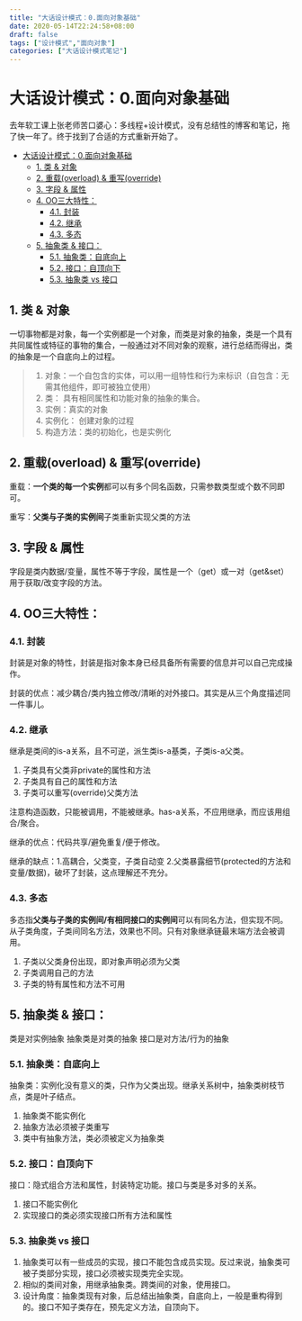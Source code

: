 ```yaml
---
title: "大话设计模式：0.面向对象基础"
date: 2020-05-14T22:24:58+08:00
draft: false
tags: ["设计模式","面向对象"]
categories: ["大话设计模式笔记"]
---
```


# 大话设计模式：0.面向对象基础
去年软工课上张老师苦口婆心：多线程+设计模式，没有总结性的博客和笔记，拖了快一年了。终于找到了合适的方式重新开始了。

<!-- TOC -->

- [大话设计模式：0.面向对象基础](#大话设计模式0面向对象基础)
    - [1. 类 & 对象](#1-类--对象)
    - [2. 重载(overload) & 重写(override)](#2-重载overload--重写override)
    - [3. 字段 & 属性](#3-字段--属性)
    - [4. OO三大特性：](#4-oo三大特性)
        - [4.1. 封装](#41-封装)
        - [4.2. 继承](#42-继承)
        - [4.3. 多态](#43-多态)
    - [5. 抽象类 & 接口：](#5-抽象类--接口)
        - [5.1. 抽象类：自底向上](#51-抽象类自底向上)
        - [5.2. 接口：自顶向下](#52-接口自顶向下)
        - [5.3. 抽象类 vs 接口](#53-抽象类-vs-接口)

<!-- /TOC -->
## 1. 类 & 对象

一切事物都是对象，每一个实例都是一个对象，而类是对象的抽象，类是一个具有共同属性或特征的事物的集合，一般通过对不同对象的观察，进行总结而得出，类的抽象是一个自底向上的过程。

> 1. 对象：一个自包含的实体，可以用一组特性和行为来标识（自包含：无需其他组件，即可被独立使用）
> 2. 类： 具有相同属性和功能对象的抽象的集合。
> 3. 实例：真实的对象
> 4. 实例化： 创建对象的过程
> 5. 构造方法：类的初始化，也是实例化


## 2. 重载(overload) & 重写(override)

重载：**一个类的每一个实例**都可以有多个同名函数，只需参数类型或个数不同即可。

重写：**父类与子类的实例间**子类重新实现父类的方法


## 3. 字段 & 属性 

字段是类内数据/变量，属性不等于字段，属性是一个（get）或一对（get&set）用于获取/改变字段的方法。

## 4. OO三大特性：

### 4.1. 封装
封装是对象的特性，封装是指对象本身已经具备所有需要的信息并可以自己完成操作。

封装的优点：减少耦合/类内独立修改/清晰的对外接口。其实是从三个角度描述同一件事儿。

### 4.2. 继承

继承是类间的is-a关系，且不可逆，派生类is-a基类，子类is-a父类。
1. 子类具有父类非private的属性和方法
2. 子类具有自己的属性和方法
3. 子类可以重写(override)父类方法
   
注意构造函数，只能被调用，不能被继承。has-a关系，不应用继承，而应该用组合/聚合。

继承的优点：代码共享/避免重复/便于修改。

继承的缺点：1.高耦合，父类变，子类自动变 2.父类暴露细节(protected的方法和变量/数据)，破坏了封装，这点理解还不充分。


### 4.3. 多态

多态指**父类与子类的实例间/有相同接口的实例间**可以有同名方法，但实现不同。从子类角度，子类间同名方法，效果也不同。只有对象继承链最末端方法会被调用。

1. 子类以父类身份出现，即对象声明必须为父类
2. 子类调用自己的方法
3. 子类的特有属性和方法不可用

## 5. 抽象类 & 接口：
类是对实例抽象
抽象类是对类的抽象
接口是对方法/行为的抽象
### 5.1. 抽象类：自底向上
抽象类：实例化没有意义的类，只作为父类出现。继承关系树中，抽象类树枝节点，类是叶子结点。
1. 抽象类不能实例化
2. 抽象方法必须被子类重写
3. 类中有抽象方法，类必须被定义为抽象类

### 5.2. 接口：自顶向下
接口：隐式组合方法和属性，封装特定功能。接口与类是多对多的关系。
1. 接口不能实例化
2. 实现接口的类必须实现接口所有方法和属性

### 5.3. 抽象类 vs 接口
1. 抽象类可以有一些成员的实现，接口不能包含成员实现。反过来说，抽象类可被子类部分实现，接口必须被实现类完全实现。
2. 相似的类间对象，用继承抽象类。跨类间的对象，使用接口。
3. 设计角度：抽象类现有对象，后总结出抽象类，自底向上，一般是重构得到的。接口不知子类存在，预先定义方法，自顶向下。